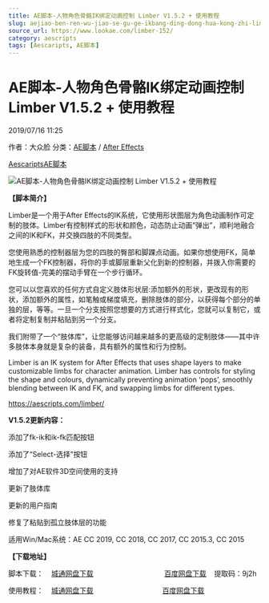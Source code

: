 ```yaml
---
title: AE脚本-人物角色骨骼IK绑定动画控制 Limber V1.5.2 + 使用教程
slug: aejiao-ben-ren-wu-jiao-se-gu-ge-ikbang-ding-dong-hua-kong-zhi-limber-v1-5-2-shi-yong-jiao-cheng
source_url: https://www.lookae.com/limber-152/
category: aescripts
tags: [Aescaripts, AE脚本]
---
```

# AE脚本-人物角色骨骼IK绑定动画控制 Limber V1.5.2 + 使用教程

2019/07/16 11:25

作者：大众脸
分类：[AE脚本](https://www.lookae.com/after-effects/aescripts/) / [After Effects](https://www.lookae.com/after-effects/)

[Aescaripts](https://www.lookae.com/tag/aescaripts/)[AE脚本](https://www.lookae.com/tag/ae%e8%84%9a%e6%9c%ac/)

![AE脚本-人物角色骨骼IK绑定动画控制 Limber V1.5.2 + 使用教程](https://www.lookae.com/wp-content/uploads/2018/12/Limber.jpg "AE脚本-人物角色骨骼IK绑定动画控制 Limber V1.5.2 + 使用教程-LookAE.com")

**【脚本简介】**

Limber是一个用于After Effects的IK系统，它使用形状图层为角色动画制作可定制的肢体。Limber有控制样式的形状和颜色，动态防止动画“弹出”，顺利地融合之间的IK和FK，并交换四肢的不同类型。

您使用熟悉的控制器层为您的四肢的臀部和脚踝点动画。如果你想使用FK，简单地生成一个FK控制器，将你的手或脚层重新父化到新的控制器，并拨入你需要的FK旋转值-完美的摆动手臂在一个步行循环。

您可以以您喜欢的任何方式自定义肢体形状层:添加额外的形状，更改现有的形状，添加额外的属性，如笔触或梯度填充，删除肢体的部分，以获得每个部分的单独的层，等等。一旦一个分支按照您想要的方式进行样式化，您就可以复制它，或者将定制复制并粘贴到另一个分支。

我们附带了一个“肢体库”，让您能够访问越来越多的更高级的定制肢体——其中许多肢体本身就是复杂的装备，具有额外的属性和行为控制。

Limber is an IK system for After Effects that uses shape layers to make customizable limbs for character animation. Limber has controls for styling the shape and colours, dynamically preventing animation ‘pops’, smoothly blending between IK and FK, and swapping limbs for different types.

https://aescripts.com/limber/

**V1.5.2更新内容：**

添加了fk-ik和ik-fk匹配按钮

添加了“Select-选择”按钮

增加了对AE软件3D空间使用的支持

更新了肢体库

更新的用户指南

修复了粘贴到孤立肢体层的功能

适用Win/Mac系统：AE CC 2019, CC 2018, CC 2017, CC 2015.3, CC 2015

**【下载地址】**

脚本下载：    [城通网盘下载](https://lookae.ctfile.com/fs/680462-387920024)                                    [百度网盘下载](https://pan.baidu.com/s/16CtU5gZXgSjmfnz9MSU8lw)    提取码：9j2h

使用教程：    [城通网盘下载](https://lookae.ctfile.com/fs/680462-323818611)                                   [百度网盘下载](https://pan.baidu.com/s/1WsJDPaCp-3a8MJVhHH-bug)
